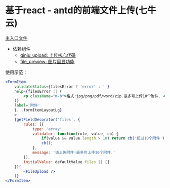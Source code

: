 # 基于react - antd的前端文件上传(七牛云)

[主入口文件](./file_upload.jsx)

- 依赖组件
    - [qiniu_upload: 上传核心代码](./qiniu_upload.jsx)
    - [file_preview: 图片回显功能](./file_preview.jsx)
    
    

使用示范：               
```jsx harmony
<FormItem
    validateStatus={filesError ? 'error' : ''}
    help={filesError || (
        <p className="m-b">格式:jpg/png/pdf/word/zip.最多可上传10个附件. </p>
    )}
    label='附件'
    {...formItemLayoutLg}
    >
    {getFieldDecorator('files', {
        rules: [{
            type: 'array',
            validator: function(rule, value, cb) {
                if(value && value.length > 10) return cb('超过10个附件');
                cb();
            },
            message: '请上传附件!最多可上传10个附件.'
        }],
        initialValue: defaultValue.files || []
    })(
        <FileUpload />
    )}
</FormItem>
```